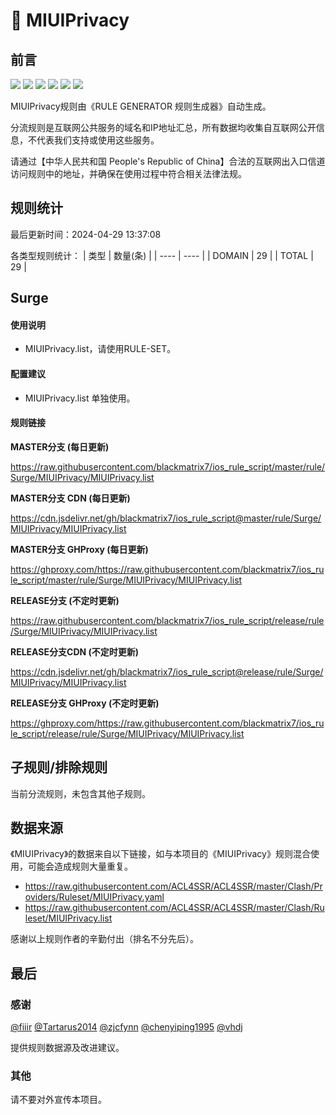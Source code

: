 # 🧸 MIUIPrivacy

## 前言

![](https://shields.io/badge/-移除重复规则-ff69b4) ![](https://shields.io/badge/-DOMAIN与DOMAIN--SUFFIX合并-green) ![](https://shields.io/badge/-DOMAIN--SUFFIX间合并-critical) ![](https://shields.io/badge/-DOMAIN与DOMAIN--KEYWORD合并-9cf) ![](https://shields.io/badge/-DOMAIN--SUFFIX与DOMAIN--KEYWORD合并-blue) ![](https://shields.io/badge/-IP--CIDR(6)合并-blueviolet) 

MIUIPrivacy规则由《RULE GENERATOR 规则生成器》自动生成。

分流规则是互联网公共服务的域名和IP地址汇总，所有数据均收集自互联网公开信息，不代表我们支持或使用这些服务。

请通过【中华人民共和国 People's Republic of China】合法的互联网出入口信道访问规则中的地址，并确保在使用过程中符合相关法律法规。

## 规则统计

最后更新时间：2024-04-29 13:37:08

各类型规则统计：
| 类型 | 数量(条)  | 
| ---- | ----  |
| DOMAIN | 29  | 
| TOTAL | 29  | 


## Surge 

#### 使用说明
- MIUIPrivacy.list，请使用RULE-SET。

#### 配置建议
- MIUIPrivacy.list 单独使用。

#### 规则链接
**MASTER分支 (每日更新)**

https://raw.githubusercontent.com/blackmatrix7/ios_rule_script/master/rule/Surge/MIUIPrivacy/MIUIPrivacy.list

**MASTER分支 CDN (每日更新)**

https://cdn.jsdelivr.net/gh/blackmatrix7/ios_rule_script@master/rule/Surge/MIUIPrivacy/MIUIPrivacy.list

**MASTER分支 GHProxy (每日更新)**

https://ghproxy.com/https://raw.githubusercontent.com/blackmatrix7/ios_rule_script/master/rule/Surge/MIUIPrivacy/MIUIPrivacy.list

**RELEASE分支 (不定时更新)**

https://raw.githubusercontent.com/blackmatrix7/ios_rule_script/release/rule/Surge/MIUIPrivacy/MIUIPrivacy.list

**RELEASE分支CDN (不定时更新)**

https://cdn.jsdelivr.net/gh/blackmatrix7/ios_rule_script@release/rule/Surge/MIUIPrivacy/MIUIPrivacy.list

**RELEASE分支 GHProxy (不定时更新)**

https://ghproxy.com/https://raw.githubusercontent.com/blackmatrix7/ios_rule_script/release/rule/Surge/MIUIPrivacy/MIUIPrivacy.list

## 子规则/排除规则


当前分流规则，未包含其他子规则。

## 数据来源

《MIUIPrivacy》的数据来自以下链接，如与本项目的《MIUIPrivacy》规则混合使用，可能会造成规则大量重复。

- https://raw.githubusercontent.com/ACL4SSR/ACL4SSR/master/Clash/Providers/Ruleset/MIUIPrivacy.yaml
- https://raw.githubusercontent.com/ACL4SSR/ACL4SSR/master/Clash/Ruleset/MIUIPrivacy.list


感谢以上规则作者的辛勤付出（排名不分先后）。

## 最后

### 感谢

[@fiiir](https://github.com/fiiir) [@Tartarus2014](https://github.com/Tartarus2014) [@zjcfynn](https://github.com/zjcfynn) [@chenyiping1995](https://github.com/chenyiping1995) [@vhdj](https://github.com/vhdj)

提供规则数据源及改进建议。

### 其他

请不要对外宣传本项目。